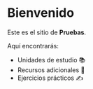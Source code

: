 # Bienvenido

Este es el sitio de **Pruebas**.

Aquí encontrarás:
- Unidades de estudio 📚
- Recursos adicionales 🔗
- Ejercicios prácticos ✍️
